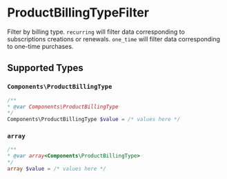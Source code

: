 # ProductBillingTypeFilter

Filter by billing type. `recurring` will filter data corresponding to subscriptions creations or renewals. `one_time` will filter data corresponding to one-time purchases.


## Supported Types

### `Components\ProductBillingType`

```php
/**
* @var Components\ProductBillingType
*/
Components\ProductBillingType $value = /* values here */
```

### `array`

```php
/**
* @var array<Components\ProductBillingType>
*/
array $value = /* values here */
```

